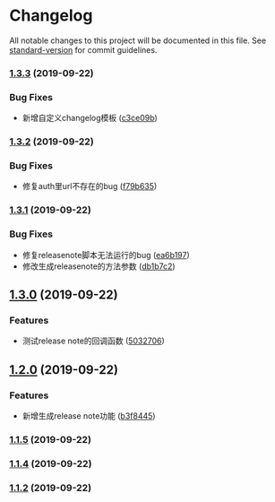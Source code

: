 # Changelog

All notable changes to this project will be documented in this file. See [standard-version](https://github.com/conventional-changelog/standard-version) for commit guidelines.

### [1.3.3](https://github.com/chj-damon/commit-demo/compare/v1.3.2...v1.3.3) (2019-09-22)


### Bug Fixes

* 新增自定义changelog模板 ([c3ce09b](https://github.com/chj-damon/commit-demo/commit/c3ce09b))

### [1.3.2](https://github.com/chj-damon/commit-demo/compare/v1.3.1...v1.3.2) (2019-09-22)


### Bug Fixes

* 修复auth里url不存在的bug ([f79b635](https://github.com/chj-damon/commit-demo/commit/f79b635))

### [1.3.1](https://github.com/chj-damon/commit-demo/compare/v1.3.0...v1.3.1) (2019-09-22)


### Bug Fixes

* 修复releasenote脚本无法运行的bug ([ea6b197](https://github.com/chj-damon/commit-demo/commit/ea6b197))
* 修改生成releasenote的方法参数 ([db1b7c2](https://github.com/chj-damon/commit-demo/commit/db1b7c2))

## [1.3.0](https://github.com/chj-damon/commit-demo/compare/v1.2.0...v1.3.0) (2019-09-22)


### Features

* 测试release note的回调函数 ([5032706](https://github.com/chj-damon/commit-demo/commit/5032706))

## [1.2.0](https://github.com/chj-damon/commit-demo/compare/v1.1.5...v1.2.0) (2019-09-22)


### Features

* 新增生成release note功能 ([b3f8445](https://github.com/chj-damon/commit-demo/commit/b3f8445))

### [1.1.5](https://github.com/chj-damon/commit-demo/compare/v1.1.4...v1.1.5) (2019-09-22)

### [1.1.4](https://github.com/chj-damon/commit-demo/compare/v1.1.3...v1.1.4) (2019-09-22)

### [1.1.2](https://github.com/chj-damon/commit-demo/compare/v1.1.3...v1.1.2) (2019-09-22)
